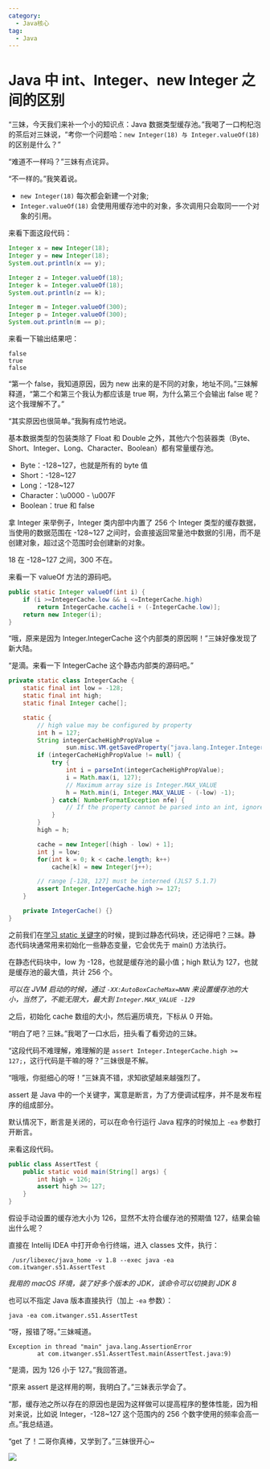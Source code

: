 ```yaml
---
category:
  - Java核心
tag:
  - Java
---
```


# Java 中 int、Integer、new Integer 之间的区别

“三妹，今天我们来补一个小的知识点：Java 数据类型缓存池。”我喝了一口枸杞泡的茶后对三妹说，“考你一个问题哈：`new Integer(18) 与 Integer.valueOf(18) ` 的区别是什么？”

“难道不一样吗？”三妹有点诧异。

“不一样的。”我笑着说。

- `new Integer(18)` 每次都会新建一个对象;
- `Integer.valueOf(18)` 会使⽤用缓存池中的对象，多次调用只会取同⼀一个对象的引用。

来看下面这段代码：

```java
Integer x = new Integer(18);
Integer y = new Integer(18);
System.out.println(x == y);

Integer z = Integer.valueOf(18);
Integer k = Integer.valueOf(18);
System.out.println(z == k);

Integer m = Integer.valueOf(300);
Integer p = Integer.valueOf(300);
System.out.println(m == p);
```

来看一下输出结果吧：

```
false
true
false
```

“第一个 false，我知道原因，因为 new 出来的是不同的对象，地址不同。”三妹解释道，“第二个和第三个我认为都应该是 true 啊，为什么第三个会输出 false 呢？这个我理解不了。”

“其实原因也很简单。”我胸有成竹地说。

基本数据类型的包装类除了 Float 和 Double 之外，其他六个包装器类（Byte、Short、Integer、Long、Character、Boolean）都有常量缓存池。

- Byte：-128~127，也就是所有的 byte 值
- Short：-128~127
- Long：-128~127
- Character：\u0000 - \u007F
- Boolean：true 和 false

拿 Integer 来举例子，Integer 类内部中内置了 256 个 Integer 类型的缓存数据，当使用的数据范围在 -128~127 之间时，会直接返回常量池中数据的引用，而不是创建对象，超过这个范围时会创建新的对象。

18 在 -128~127 之间，300 不在。

来看一下 valueOf 方法的源码吧。

```java
public static Integer valueOf(int i) {
    if (i >=IntegerCache.low && i <=IntegerCache.high)
        return IntegerCache.cache[i + (-IntegerCache.low)];
    return new Integer(i);
}
```

“哦，原来是因为 Integer.IntegerCache 这个内部类的原因啊！”三妹好像发现了新大陆。

“是滴。来看一下 IntegerCache 这个静态内部类的源码吧。”

```java
private static class IntegerCache {
    static final int low = -128;
    static final int high;
    static final Integer cache[];

    static {
        // high value may be configured by property
        int h = 127;
        String integerCacheHighPropValue =
                sun.misc.VM.getSavedProperty("java.lang.Integer.IntegerCache.high");
        if (integerCacheHighPropValue != null) {
            try {
                int i = parseInt(integerCacheHighPropValue);
                i = Math.max(i, 127);
                // Maximum array size is Integer.MAX_VALUE
                h = Math.min(i, Integer.MAX_VALUE - (-low) -1);
            } catch( NumberFormatException nfe) {
                // If the property cannot be parsed into an int, ignore it.
            }
        }
        high = h;

        cache = new Integer[(high - low) + 1];
        int j = low;
        for(int k = 0; k < cache.length; k++)
            cache[k] = new Integer(j++);

        // range [-128, 127] must be interned (JLS7 5.1.7)
        assert Integer.IntegerCache.high >= 127;
    }

    private IntegerCache() {}
}
```

之前我们在[学习 static 关键字](https://github.com/itwanger/toBeBetterJavaer/blob/master/docs/keywords/java-static.md)的时候，提到过静态代码块，还记得吧？三妹。静态代码块通常用来初始化一些静态变量，它会优先于 main() 方法执行。

在静态代码块中，low 为 -128，也就是缓存池的最小值；high 默认为 127，也就是缓存池的最大值，共计 256 个。

_可以在 JVM 启动的时候，通过 `-XX:AutoBoxCacheMax=NNN` 来设置缓存池的大小，当然了，不能无限大，最大到 `Integer.MAX_VALUE -129`_

之后，初始化 cache 数组的大小，然后遍历填充，下标从 0 开始。

“明白了吧？三妹。”我喝了一口水后，扭头看了看旁边的三妹。

“这段代码不难理解，难理解的是 `assert Integer.IntegerCache.high >= 127;`，这行代码是干嘛的呀？”三妹很是不解。

“哦哦，你挺细心的呀！”三妹真不错，求知欲望越来越强烈了。

assert 是 Java 中的一个关键字，寓意是断言，为了方便调试程序，并不是发布程序的组成部分。

默认情况下，断言是关闭的，可以在命令行运行 Java 程序的时候加上 `-ea` 参数打开断言。

来看这段代码。

```java
public class AssertTest {
    public static void main(String[] args) {
        int high = 126;
        assert high >= 127;
    }
}
```

假设手动设置的缓存池大小为 126，显然不太符合缓存池的预期值 127，结果会输出什么呢？

直接在 Intellij IDEA 中打开命令行终端，进入 classes 文件，执行：

```
 /usr/libexec/java_home -v 1.8 --exec java -ea com.itwanger.s51.AssertTest
```

_我用的 macOS 环境，装了好多个版本的 JDK，该命令可以切换到 JDK 8_

也可以不指定 Java 版本直接执行（加上 `-ea` 参数）：

```
java -ea com.itwanger.s51.AssertTest
```

“呀，报错了呀。”三妹喊道。

```
Exception in thread "main" java.lang.AssertionError
        at com.itwanger.s51.AssertTest.main(AssertTest.java:9)
```

“是滴，因为 126 小于 127。”我回答道。

“原来 assert 是这样用的啊，我明白了。”三妹表示学会了。

“那，缓存池之所以存在的原因也是因为这样做可以提高程序的整体性能，因为相对来说，比如说 Integer，-128~127 这个范围内的 256 个数字使用的频率会高一点。”我总结道。

“get 了！二哥你真棒，又学到了。”三妹很开心~

![](https://cdn.jsdelivr.net/gh/thinkingme/thinkingme.github.io@master/images/xingbiaogongzhonghao.png)
